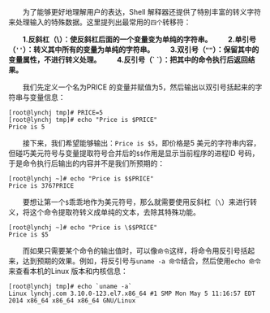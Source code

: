 　　为了能够更好地理解用户的表达，Shell 解释器还提供了特别丰富的转义字符来处理输入的特殊数据。这里提列出最常用的`四个`转移符：

　　**1.反斜杠（\）：使反斜杠后面的一个变量变为单纯的字符串。**
　　**2.单引号（`''`）：转义其中所有的变量为单纯的字符串。**
　　**3.双引号（`""`）：保留其中的变量属性，不进行转义处理。**
　　**4.反引号（\` \`）：把其中的命令执行后返回结果。**

　　我们先定义一个名为PRICE 的变量并赋值为5，然后输出以双引号括起来的字符串与变量信息：

```
[root@lynchj tmp]# PRICE=5
[root@lynchj tmp]# echo "Price is $PRICE"
Price is 5
```

　　接下来，我们希望能够输出：`Price is $5`，即价格是5 美元的字符串内容，但碰巧美元符号与变量提取符号合并后的`$$`作用是显示当前程序的进程ID 号码，于是命令执行后输出的内容并不是我们所预期的：

```
[root@lynchj ~]# echo "Price is $$PRICE"
Price is 3767PRICE
```

　　要想让第一个`$`乖乖地作为美元符号，那么就需要使用反斜杠（`\`）来进行转义，将这个命令提取符转义成单纯的文本，去除其特殊功能。

```
[root@lynchj ~]# echo "Price is \$$PRICE"
Price is $5
```

　　而如果只需要某个命令的输出值时，可以像`命令`这样，将命令用反引号括起来，达到预期的效果。例如，将反引号与`uname -a 命令`结合，然后使用`echo 命令`来查看本机的Linux 版本和内核信息：

```
[root@lynchj tmp]# echo `uname -a`
Linux lynchj.com 3.10.0-123.el7.x86_64 #1 SMP Mon May 5 11:16:57 EDT 2014 x86_64 x86_64 x86_64 GNU/Linux
```

